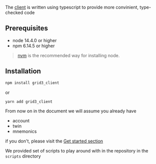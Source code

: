 The [client](https://github.com/threefoldtech/grid3_client_ts) is written using typescript to provide more convinient, type-checked code


## Prerequisites
- node 14.4.0 or higher 
- npm 6.14.5 or higher

> [nvm](https://nvm.sh/) is the recommended way for installing node.

## Installation

```bash
npm install grid3_client
```

or

```bash
yarn add grid3_client
```


From now on in the document we will assume you already have
- account 
- twin
- mnemonics

if you don't, please visit the [Get started section](manual3_getstarted_home)

We provided set of scripts to play around with in the repository in the `scripts` directory
